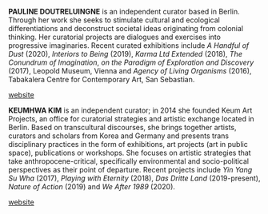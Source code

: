**PAULINE DOUTRELUINGNE** is an independent curator based in Berlin. Through her work she seeks to stimulate cultural and ecological differentiations and deconstruct societal ideas originating from colonial thinking. Her curatorial projects are dialogues and exercises into progressive imaginaries. Recent curated exhibitions include _A Handful of Dust_ (2020), _Interiors to Being_ (2019), _Karma Ltd Extended_ (2018), _The Conundrum of Imagination_, _on the Paradigm of Exploration and Discovery_ (2017), Leopold Museum, Vienna and _Agency of Living Organisms_ (2016), Tabakalera Centre for Contemporary Art, San Sebastian.

[website](www.paulinedoutreluingne.com)

**KEUMHWA KIM** is an independent curator; in 2014 she founded Keum Art Projects, an office for curatorial strategies and artistic exchange located in Berlin. Based on transcultural discourses, she brings together artists, curators and scholars from Korea and Germany and presents trans disciplinary practices in the form of exhibitions, art projects (art in public space), publications or workshops. She focuses on artistic strategies that take anthropocene-critical, specifically environmental and socio-political perspectives as their point of departure. Recent projects include _Yin Yang Su Wha_ (2017), _Playing with Eternity_ (2018), _Das Dritte Land_ (2019-present), _Nature of Action_ (2019) and _We After 1989_ (2020).

[website](www.keumprojects.com)
